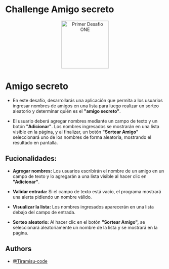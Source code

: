 # Challenge Amigo secreto

<p align="center">
  <img src="https://cdn1.gnarususercontent.com.br/6/409216/ff043987-239b-4661-bdb1-7f4ca6092c48.png" width="150" height="150" alt="Primer Desafio ONE">
</p>

# Amigo secreto

- En este desafío, desarrollarás una aplicación que permita a los usuarios ingresar nombres de amigos en una lista para luego realizar un sorteo aleatorio y determinar quién es el **"amigo secreto"**.

- El usuario deberá agregar nombres mediante un campo de texto y un botón **"Adicionar"**. Los nombres ingresados se mostrarán en una lista visible en la página, y al finalizar, un botón **"Sortear Amigo"** seleccionará uno de los nombres de forma aleatoria, mostrando el resultado en pantalla.

## Fucionalidades:

- **Agregar nombres:** Los usuarios escribirán el nombre de un amigo en un campo de texto y lo agregarán a una lista visible al hacer clic en **"Adicionar"**.

- **Validar entrada:** Si el campo de texto está vacío, el programa mostrará una alerta pidiendo un nombre válido.

- **Visualizar la lista:** Los nombres ingresados aparecerán en una lista debajo del campo de entrada.

- **Sorteo aleatorio:** Al hacer clic en el botón **"Sortear Amigo",** se seleccionará aleatoriamente un nombre de la lista y se mostrará en la página.

## Authors

- [@Tiramisu-code](https://github.com/Tiramisu-code)

